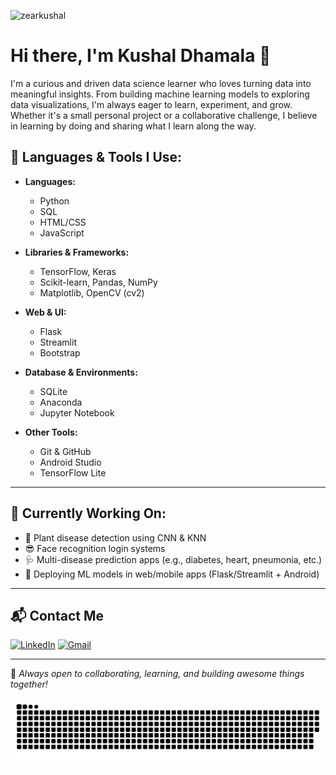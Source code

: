 <p align="left"> <img src="https://komarev.com/ghpvc/?username=zearkushal&label=Profile%20views&color=0e75b6&style=flat" alt="zearkushal" /> </p>

# Hi there, I'm Kushal Dhamala 👋
I'm a curious and driven data science learner who loves turning data into meaningful insights. From building machine learning models to exploring data visualizations, I'm always eager to learn, experiment, and grow. Whether it's a small personal project or a collaborative challenge, I believe in learning by doing and sharing what I learn along the way.





## 🧰 Languages & Tools I Use:

- **Languages:**  
  - Python  
  - SQL  
  - HTML/CSS  
  - JavaScript

- **Libraries & Frameworks:**  
  - TensorFlow, Keras  
  - Scikit-learn, Pandas, NumPy  
  - Matplotlib, OpenCV (cv2)

- **Web & UI:**  
  - Flask  
  - Streamlit  
  - Bootstrap

- **Database & Environments:**  
  - SQLite  
  - Anaconda  
  - Jupyter Notebook

- **Other Tools:**  
  - Git & GitHub  
  - Android Studio  
  - TensorFlow Lite

---
## 🧠 Currently Working On:

- 🌿 Plant disease detection using CNN & KNN  
- 😎 Face recognition login systems  
- 🩺 Multi-disease prediction apps (e.g., diabetes, heart, pneumonia, etc.)  
- 📱 Deploying ML models in web/mobile apps (Flask/Streamlit + Android)  

---
## 📬 Contact Me

[![LinkedIn](https://img.shields.io/badge/LinkedIn-0A66C2?style=for-the-badge&logo=linkedin&logoColor=white)](https://www.linkedin.com/in/kushal-dhamala-7290b9259/)
[![Gmail](https://img.shields.io/badge/Gmail-D14836?style=for-the-badge&logo=gmail&logoColor=white)](mailto:kshldhamala@gamail.com)

---

🤝 *Always open to collaborating, learning, and building awesome things together!*

 
<picture>
  <source media="(prefers-color-scheme: dark)" srcset="https://raw.githubusercontent.com/zearkushal/zearkushal/output/github-snake-dark.svg" />
  <source media="(prefers-color-scheme: light)" srcset="https://raw.githubusercontent.com/zearkushal/zearkushal/output/github-snake.svg" />
  <img alt="github-snake" src="https://raw.githubusercontent.com/zearkushal/zearkushal/output/github-snake.svg" />
</picture>
